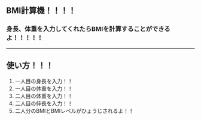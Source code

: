 **BMI計算機！！！！**  
-------------------
### 身長、体重を入力してくれたらBMIを計算することができるよ！！！！！
---------------------------------------------------------------------
## 使い方！！！  
1. 一人目の身長を入力！！  
1. 一人目の体重を入力！！  
1. 二人目の体重を入力！！  
1. 二人目の伸長を入力！！  
1. 二人分のBMIとBMIレベルがひょうじされるよ！！　　

